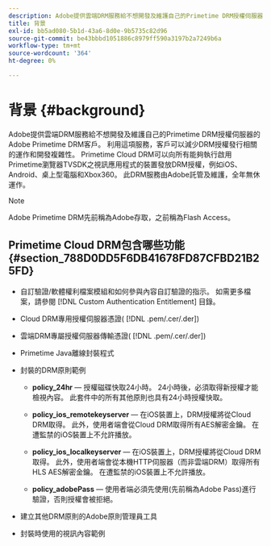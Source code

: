 ```yaml
---
description: Adobe提供雲端DRM服務給不想開發及維護自己的Primetime DRM授權伺服器的Adobe Primetime DRM客戶。 利用這項服務，客戶可以減少DRM授權發行相關的運作和開發複雜性。 Primetime Cloud DRM可以向所有能夠執行啟用Primetime瀏覽器TVSDK之視訊應用程式的裝置發放DRM授權，例如iOS、Android、桌上型電腦和Xbox360。 此DRM服務由Adobe託管及維護，全年無休運作。
title: 背景
exl-id: bb5ad080-5b1d-43a6-8d0e-9b5735c82d96
source-git-commit: be43bbbd1051886c8979ff590a3197b2a7249b6a
workflow-type: tm+mt
source-wordcount: '364'
ht-degree: 0%

---
```


# 背景 {#background}

Adobe提供雲端DRM服務給不想開發及維護自己的Primetime DRM授權伺服器的Adobe Primetime DRM客戶。 利用這項服務，客戶可以減少DRM授權發行相關的運作和開發複雜性。 Primetime Cloud DRM可以向所有能夠執行啟用Primetime瀏覽器TVSDK之視訊應用程式的裝置發放DRM授權，例如iOS、Android、桌上型電腦和Xbox360。 此DRM服務由Adobe託管及維護，全年無休運作。

>[!NOTE]
>
>Adobe Primetime DRM先前稱為Adobe存取，之前稱為Flash Access。

## Primetime Cloud DRM包含哪些功能 {#section_788D0DD5F6DB41678FD87CFBD21B25FD}

* 自訂驗證/軟體權利檔案模組和如何參與內容自訂驗證的指示。 如需更多檔案，請參閱 [!DNL Custom Authentication Entitlement] 目錄。
* Cloud DRM專用授權伺服器憑證( [!DNL .pem/.cer/.der])

* 雲端DRM專屬授權伺服器傳輸憑證( [!DNL .pem/.cer/.der])

* Primetime Java離線封裝程式
* 封裝的DRM原則範例

   * **policy_24hr**  — 授權磁碟快取24小時。 24小時後，必須取得新授權才能檢視內容。 此套件中的所有其他原則也具有24小時授權快取。
   * **policy_ios_remotekeyserver**  — 在iOS裝置上，DRM授權將從Cloud DRM取得。 此外，使用者端會從Cloud DRM取得所有AES解密金鑰。 在遭監禁的iOS裝置上不允許播放。

   * **policy_ios_localkeyserver**  — 在iOS裝置上，DRM授權將從Cloud DRM取得。 此外，使用者端會從本機HTTP伺服器（而非雲端DRM）取得所有HLS AES解密金鑰。 在遭監禁的iOS裝置上不允許播放。

   * **policy_adobePass**  — 使用者端必須先使用(先前稱為Adobe Pass)進行驗證，否則授權會被拒絕。

* 建立其他DRM原則的Adobe原則管理員工具
* 封裝時使用的視訊內容範例
